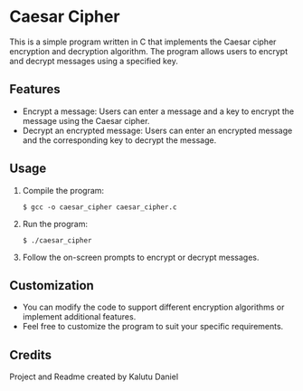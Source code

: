 # Caesar Cipher
This is a simple program written in C that implements the Caesar cipher encryption and decryption algorithm. The program allows users to encrypt and decrypt messages using a specified key.

## Features
- Encrypt a message: Users can enter a message and a key to encrypt the message using the Caesar cipher.
- Decrypt an encrypted message: Users can enter an encrypted message and the corresponding key to decrypt the message.

## Usage
1. Compile the program:
    ```
   $ gcc -o caesar_cipher caesar_cipher.c
    ```

2. Run the program:
    ```
    $ ./caesar_cipher
    ```

3. Follow the on-screen prompts to encrypt or decrypt messages.


## Customization
- You can modify the code to support different encryption algorithms or implement additional features.
- Feel free to customize the program to suit your specific requirements.

## Credits
Project and Readme created by Kalutu Daniel
